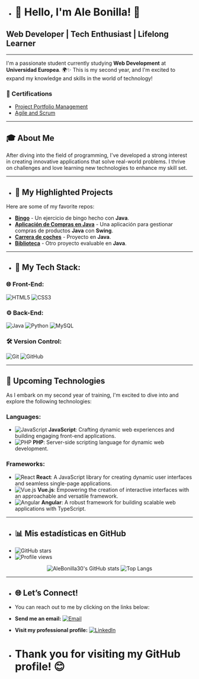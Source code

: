 - # 🌟 Hello, I'm Ale Bonilla! 👋
## Web Developer | Tech Enthusiast | Lifelong Learner
---

I'm a passionate student currently studying **Web Development** at **Universidad Europea**. 🌍✨ This is my second year, and I'm excited to expand my knowledge and skills in the world of technology!

### 📜 Certifications
- [Project Portfolio Management](https://eu.badgr.com/public/assertions/Fj49HbdQR5aXnawYOr1p0w) 
- [Agile and Scrum](https://eu.badgr.com/public/assertions/LdKoZo9BRLCHQMb_uA4qVA)


---

## 🎓 About Me

After diving into the field of programming, I've developed a strong interest in creating innovative applications that solve real-world problems. I thrive on challenges and love learning new technologies to enhance my skill set.

---

- ## 💼 My Highlighted Projects
Here are some of my favorite repos:
- [**Bingo**](https://github.com/AleBonilla30/BingoGame) - Un ejercicio de bingo hecho con **Java**.
- [**Aplicación de Compras en Java**](https://github.com/AleBonilla30/Tienda) - Una aplicación para gestionar compras de productos **Java** con **Swing**.
- [**Carrera de coches**](https://github.com/AleBonilla30/Carreras_Coche) - Proyecto en **Java**.
- [**Biblioteca**](https://github.com/AleBonilla30/Biblioteca) - Otro proyecto evaluable en **Java**.
---
 
- ## 🚀 My Tech Stack:

### 🌐 Front-End:
![HTML5](https://img.shields.io/badge/HTML5-E34F26?style=for-the-badge&logo=html5&logoColor=white)
![CSS3](https://img.shields.io/badge/CSS3-1572B6?style=for-the-badge&logo=css3&logoColor=white)

### ⚙️ Back-End:
![Java](https://img.shields.io/badge/Java-ED8B00?style=for-the-badge&logo=java&logoColor=white)
![Python](https://img.shields.io/badge/Python-3776AB?style=for-the-badge&logo=python&logoColor=white)
![MySQL](https://img.shields.io/badge/MySQL-4479A1?style=for-the-badge&logo=mysql&logoColor=white)


### 🛠️ Version Control:
![Git](https://img.shields.io/badge/Git-F05032?style=for-the-badge&logo=git&logoColor=white)
![GitHub](https://img.shields.io/badge/GitHub-181717?style=for-the-badge&logo=github&logoColor=white)

---
## 🚀 Upcoming Technologies

As I embark on my second year of training, I'm excited to dive into and explore the following technologies:

### Languages:

- ![JavaScript](https://img.shields.io/badge/JavaScript-323330?style=for-the-badge&logo=javascript&logoColor=F7DF1E) **JavaScript**: Crafting dynamic web experiences and building engaging front-end applications.
- ![PHP](https://img.shields.io/badge/PHP-777BB4?style=for-the-badge&logo=php&logoColor=white) **PHP**: Server-side scripting language for dynamic web development.

### Frameworks:

- ![React](https://img.shields.io/badge/React-61DAFB?style=for-the-badge&logo=react&logoColor=black) **React**: A JavaScript library for creating dynamic user interfaces and seamless single-page applications.
- ![Vue.js](https://img.shields.io/badge/Vue.js-42b883?style=for-the-badge&logo=vue.js&logoColor=white) **Vue.js**: Empowering the creation of interactive interfaces with an approachable and versatile framework.
- ![Angular](https://img.shields.io/badge/Angular-D60000?style=for-the-badge&logo=angular&logoColor=white) **Angular**: A robust framework for building scalable web applications with TypeScript.
- ---

- ## 📊 Mis estadísticas en GitHub
-  ![GitHub stars](https://img.shields.io/github/stars/AleBonilla30?style=social)
- ![Profile views](https://komarev.com/ghpvc/?username=AleBonilla30&color=brightgreen)

<div align="center">
  <img src="https://github-readme-stats.vercel.app/api?username=AleBonilla30&show_icons=true&theme=radical" alt="AleBonilla30's GitHub stats"/>
  <img src="https://github-readme-stats.vercel.app/api/top-langs/?username=AleBonilla30&layout=compact&theme=radical" alt="Top Langs"/>
</div>

---

- ## 🌐 Let’s Connect!
- You can reach out to me by clicking on the links below:
-  **Send me an email:** [![Email](https://img.shields.io/badge/Email-0078D4?style=for-the-badge&logo=gmail&logoColor=white)](mailto:ale.bonilla309@gmail.com)

- **Visit my professional profile:** [![LinkedIn](https://img.shields.io/badge/LinkedIn-0077B5?style=for-the-badge&logo=linkedin&logoColor=white)](https://www.linkedin.com/in/alejandra-gonzalez-bonilla-6bb3271b5/)





- # Thank you for visiting my GitHub profile! 😊


<!---
AleBonilla30/AleBonilla30 is a ✨ special ✨ repository because its `README.md` (this file) appears on your GitHub profile.
You can click the Preview link to take a look at your changes.
--->
